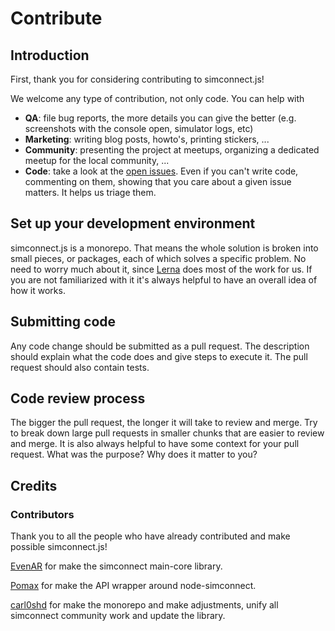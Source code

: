 # Contribute

## Introduction

First, thank you for considering contributing to simconnect.js!

We welcome any type of contribution, not only code. You can help with

- **QA**: file bug reports, the more details you can give the better (e.g. screenshots with the console open, simulator logs, etc)
- **Marketing**: writing blog posts, howto's, printing stickers, ...
- **Community**: presenting the project at meetups, organizing a dedicated meetup for the local community, ...
- **Code**: take a look at the [open issues](https://github.com/tcavenezuela/simconnect.js/issues). Even if you can't write code, commenting on them, showing that you care about a given issue matters. It helps us triage them.

## Set up your development environment

simconnect.js is a monorepo. That means the whole solution is broken into small pieces, or packages, each of which solves a specific problem. No need to worry much about it, since [Lerna](https://lerna.js.org/) does most of the work for us. If you are not familiarized with it it's always helpful to have an overall idea of how it works.

## Submitting code

Any code change should be submitted as a pull request. The description should explain what the code does and give steps to execute it. The pull request should also contain tests.

## Code review process

The bigger the pull request, the longer it will take to review and merge. Try to break down large pull requests in smaller chunks that are easier to review and merge.
It is also always helpful to have some context for your pull request. What was the purpose? Why does it matter to you?

## Credits

### Contributors

Thank you to all the people who have already contributed and make possible simconnect.js!

[EvenAR](https://github.com/EvenAR) for make the simconnect main-core library.

[Pomax](https://github.com/Pomax) for make the API wrapper around node-simconnect.

[carl0shd](https://github.com/carl0shd) for make the monorepo and make adjustments, unify all simconnect community work and update the library.

<!-- This `CONTRIBUTING.md` is based on @nayafia's template https://github.com/nayafia/contributing-template -->
